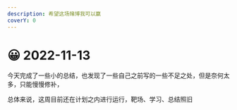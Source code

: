 ```yaml
---
description: 希望这场赌博我可以赢
coverY: 0
---
```


# 😀 2022-11-13

今天完成了一些小的总结，也发现了一些自己之前写的一些不足之处，但是奈何太多，只能慢慢修补，

总体来说，这周目前还在计划之内进行运行，靶场、学习、总结照旧

